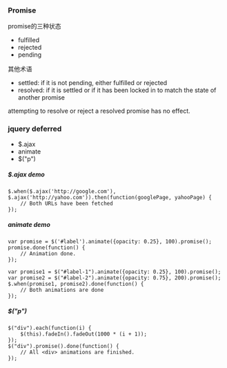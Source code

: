 ### Promise
promise的三种状态

- fulfilled
- rejected
- pending

其他术语

- settled: if it is not pending, either fulfilled or rejected
- resolved: if it is settled or if it has been locked in to match the state of another promise

attempting to resolve or reject a resolved promise has no effect.

### jquery deferred
- $.ajax
- animate
- $("p")

##### $.ajax demo
	$.when($.ajax('http://google.com'), $.ajax('http://yahoo.com')).then(function(googlePage, yahooPage) {
		// Both URLs have been fetched
	});
##### animate demo
    var promise = $('#label').animate({opacity: 0.25}, 100).promise();
	promise.done(function() {
		// Animation done.
	});

	var promise1 = $("#label-1").animate({opacity: 0.25}, 100).promise();
	var promise2 = $("#label-2").animate({opacity: 0.75}, 200).promise();
	$.when(promise1, promise2).done(function() {
		// Both animations are done
	});

##### $("p")
	$("div").each(function(i) {
		$(this).fadeIn().fadeOut(1000 * (i + 1));
	});
	$("div").promise().done(function() {
		// All <div> animations are finished.
	});






